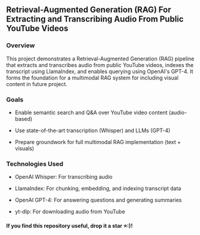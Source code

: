 ## Retrieval-Augmented Generation (RAG) For Extracting and Transcribing Audio From Public YouTube Videos

### Overview

This project demonstrates a Retrieval-Augmented Generation (RAG) pipeline that extracts and transcribes audio from public YouTube videos, indexes the transcript using LlamaIndex, and enables querying using OpenAI's GPT-4. 
It forms the foundation for a multimodal RAG system for including visual content in future project.

### Goals

- Enable semantic search and Q&A over YouTube video content (audio-based)

- Use state-of-the-art transcription (Whisper) and LLMs (GPT-4)

- Prepare groundwork for full multimodal RAG implementation (text + visuals)

### Technologies Used

- OpenAI Whisper: For transcribing audio

- LlamaIndex: For chunking, embedding, and indexing transcript data

- OpenAI GPT-4: For answering questions and generating summaries

- yt-dlp: For downloading audio from YouTube

#### If you find this repository useful, drop it a star ⭐:)! 
